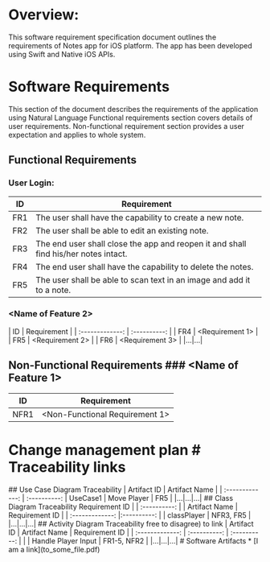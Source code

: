 # Overview:
This software requirement specification document outlines the requirements of Notes app for iOS platform. The app has been developed using Swift and Native iOS APIs.


# Software Requirements
This section of the document describes the requirements of the application using Natural Language
Functional requirements section covers details of user requirements.
Non-functional requirement section provides a user expectation and applies to whole system.

## Functional Requirements
### User Login:
| ID | Requirement |
| -------------| ---------- |
| FR1 | The user shall have the capability to create a new note. |
| FR2 | The user shall be able to edit an existing note. |
| FR3 | The end user shall close the app and reopen it and shall find his/her notes intact. |
| FR4 | The end user shall have the capability to delete the notes. |
| FR5 | The user shall be able to scan text in an image and add it to a note. |


### <Name of Feature 2>
| ID | Requirement |
| :-------------: | :----------: | | FR4 | <Requirement 1> |
| FR5 | <Requirement 2> |
| FR6 | <Requirement 3> | |...|...|
## Non-Functional Requirements ### <Name of Feature 1>
| ID | Requirement |
| :-------------: | :----------: |
| NFR1 | <Non-Functional Requirement 1> | | NFR2 | < Non-Functional Requirement 2> | | NFR3 | < Non-Functional Requirement 3> | |...|...|...|
# Change management plan <Description of what this section is> # Traceability links
<Description of this section>
## Use Case Diagram Traceability
| Artifact ID | Artifact Name | | :-------------: | :----------: | UseCase1 | Move Player | FR5 | |...|...|...|
## Class Diagram Traceability
Requirement ID |
| :----------: |
| Artifact Name | Requirement ID | | :-------------: |:----------: | | classPlayer | NFR3, FR5 | |...|...|...|
## Activity Diagram Traceability
<In this case, it makes more sense (I think, feel to the file and to those requirements impacted>
free to disagree) to link
| Artifact ID | Artifact Name | Requirement ID | | :-------------: | :----------: | :----------: | | <filename> | Handle Player Input | FR1-5, NFR2 | |...|...|...|
# Software Artifacts
<Describe the purpose of this section> * [I am a link](to_some_file.pdf)
